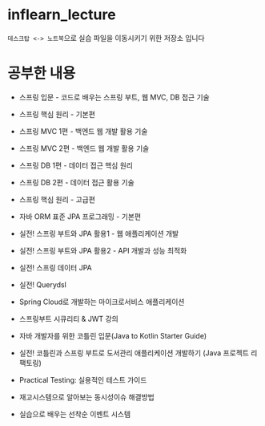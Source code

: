 # inflearn_lecture

`데스크탑 <-> 노트북`으로 실습 파일을 이동시키기 위한 저장소 입니다

# 공부한 내용

- 스프링 입문 - 코드로 배우는 스프링 부트, 웹 MVC, DB 접근 기술

- 스프링 핵심 원리 - 기본편

- 스프링 MVC 1편 - 백엔드 웹 개발 활용 기술

- 스프링 MVC 2편 - 백엔드 웹 개발 활용 기술

- 스프링 DB 1편 - 데이터 접근 핵심 원리

- 스프링 DB 2편 - 데이터 접근 활용 기술

- 스프링 핵심 원리 - 고급편

- 자바 ORM 표준 JPA 프로그래밍 - 기본편

- 실전! 스프링 부트와 JPA 활용1 - 웹 애플리케이션 개발

- 실전! 스프링 부트와 JPA 활용2 - API 개발과 성능 최적화

- 실전! 스프링 데이터 JPA

- 실전! Querydsl

- Spring Cloud로 개발하는 마이크로서비스 애플리케이션

- 스프링부트 시큐리티 & JWT 강의

- 자바 개발자를 위한 코틀린 입문(Java to Kotlin Starter Guide)

- 실전! 코틀린과 스프링 부트로 도서관리 애플리케이션 개발하기 (Java 프로젝트 리팩토링)

- Practical Testing: 실용적인 테스트 가이드

- 재고시스템으로 알아보는 동시성이슈 해결방법

- 실습으로 배우는 선착순 이벤트 시스템
